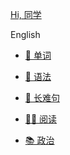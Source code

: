 [Hi, 同学]()

<!-- - [👉 README]() -->

English

- [🌱 单词](English/word.md "看我")
- [🚀 语法](English/grammar.md)
- [🤏 长难句](English/sentences.md)
- [🙋‍♂️ 阅读](English/read.md)

- [📚 政治](Politics/马原.md)

<!-- - [✍ 马原](Politics/马原.md)
- [📚 毛中特](Politics/毛中特.md)
- [🥰 史纲](Politics/史纲.md)
- [🙆‍♂️ 思修](Politics/思修.md) -->
